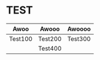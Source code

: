 # TEST

|  Awoo   |  Awooo  |  Awoooo |
|---------|---------|---------|
| Test100 | Test200 | Test300 |
|         | Test400 |         |
